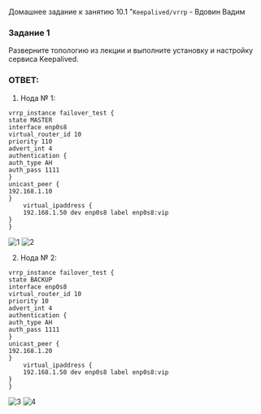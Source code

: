 Домашнее задание к занятию 10.1 "`Keepalived/vrrp` - Вдовин Вадим
### Задание 1

Разверните топологию из лекции и выполните установку и настройку сервиса Keepalived. 

### ОТВЕТ:
1. Нода № 1:
```
vrrp_instance failover_test {
state MASTER
interface enp0s8
virtual_router_id 10
priority 110
advert_int 4
authentication {
auth_type AH
auth_pass 1111
}
unicast_peer {
192.168.1.10
}
    virtual_ipaddress {
    192.168.1.50 dev enp0s8 label enp0s8:vip
}
}
```
![1](https://github.com/V4d1M63/homework/assets/130470784/1bcad09d-7520-486b-be83-b40863bde511)
![2](https://github.com/V4d1M63/homework/assets/130470784/86c7a632-08d5-4f08-b514-edf32e2903c8)

2. Нода № 2:
```
vrrp_instance failover_test {
state BACKUP
interface enp0s8
virtual_router_id 10
priority 10
advert_int 4
authentication {
auth_type AH
auth_pass 1111
}
unicast_peer {
192.168.1.20
}
    virtual_ipaddress {
    192.168.1.50 dev enp0s8 label enp0s8:vip
}
}
```
![3](https://github.com/V4d1M63/homework/assets/130470784/0ceb96e6-918e-4156-bc3c-44a5378bc409)
![4](https://github.com/V4d1M63/homework/assets/130470784/4013b139-59c3-45d5-91e5-4667070e45fe)

